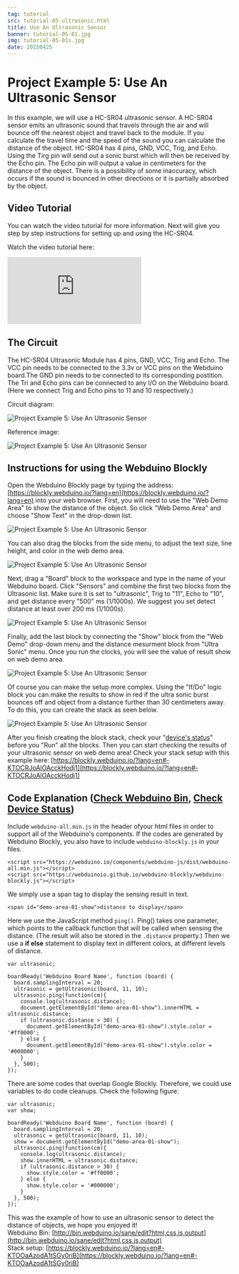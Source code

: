 ```yaml
---
tag: tutorial
src: tutorial-05-ultrasonic.html
title: Use An Ultrasonic Sensor
banner: tutorial-05-01.jpg
img: tutorial-05-01s.jpg
date: 20150425
---
```


<!-- @@master  = ../../_layout.html-->

<!-- @@block  =  meta-->

<title>Project Example 5: Use An Ultrasonic Sensor :::: Webduino = Web × Arduino</title>

<meta name="description" content="In this example, we will use a HC-SR04 ultrasonic sensor. A HC-SR04 sensor emits an ultrasonic sound that travels through the air and  will bounce off the nearest object and travel back to the module. If you calculate the travel time and the speed of the sound you can calculate the distance of the object. HC-SR04 has 4 pins, GND, VCC, Trig, and Echo. Using the Tirg pin will send out a sonic burst which will then be received by the Echo pin. The Echo pin will output a value in centimeters for the distance of the object. There is a possibility of some inaccuracy, which occurs if the sound is bounced in other directions or it is partially absorbed by the object.">

<meta itemprop="description" content="In this example, we will use a HC-SR04 ultrasonic sensor. A HC-SR04 sensor emits an ultrasonic sound that travels through the air and  will bounce off the nearest object and travel back to the module. If you calculate the travel time and the speed of the sound you can calculate the distance of the object. HC-SR04 has 4 pins, GND, VCC, Trig, and Echo. Using the Tirg pin will send out a sonic burst which will then be received by the Echo pin. The Echo pin will output a value in centimeters for the distance of the object. There is a possibility of some inaccuracy, which occurs if the sound is bounced in other directions or it is partially absorbed by the object.">

<meta property="og:description" content="In this example, we will use a HC-SR04 ultrasonic sensor. A HC-SR04 sensor emits an ultrasonic sound that travels through the air and  will bounce off the nearest object and travel back to the module. If you calculate the travel time and the speed of the sound you can calculate the distance of the object. HC-SR04 has 4 pins, GND, VCC, Trig, and Echo. Using the Tirg pin will send out a sonic burst which will then be received by the Echo pin. The Echo pin will output a value in centimeters for the distance of the object. There is a possibility of some inaccuracy, which occurs if the sound is bounced in other directions or it is partially absorbed by the object.">

<meta property="og:title" content="Project Example 5: Use An Ultrasonic Sensor" >

<meta property="og:url" content="https://webduino.io/tutorials/tutorial-05-ultrasonic.html">

<meta property="og:image" content="https://webduino.io/img/tutorials/tutorial-05-01s.jpg">

<meta itemprop="image" content="https://webduino.io/img/tutorials/tutorial-05-01s.jpg">

<include src="../_include-tutorials.html"></include>

<!-- @@close-->

<!-- @@block  =  preAndNext-->

<include src="../_include-tutorials-content.html"></include>

<!-- @@close-->



<!-- @@block  =  tutorials-->
# Project Example 5: Use An Ultrasonic Sensor

In this example, we will use a HC-SR04 ultrasonic sensor. A HC-SR04 sensor emits an ultrasonic sound that travels through the air and  will bounce off the nearest object and travel back to the module. If you calculate the travel time and the speed of the sound you can calculate the distance of the object. HC-SR04 has 4 pins, GND, VCC, Trig, and Echo. Using the Tirg pin will send out a sonic burst which will then be received by the Echo pin. The Echo pin will output a value in centimeters for the distance of the object. There is a possibility of some inaccuracy, which occurs if the  sound is bounced in other directions or it is partially absorbed by the object. 

<!-- <div class="buy-this">
	<span>超音波傳感器相關套件：<a href="https://webduino.io/buy/webduino-package-plus.html" target="_blank">Webduino 基本套件 Plus ( 支援馬克 1 號、Fly )</a></span>
	<span>Webduino 開發板：<a href="https://webduino.io/buy/component-webduino-v1.html" target="_blank">Webduino 馬克一號</a>、<a href="https://webduino.io/buy/component-webduino-fly.html" target="_blank">Webduino Fly</a>、<a href="https://webduino.io/buy/component-webduino-uno-fly.html" target="_blank">Webduino Fly + Arduino UNO</a></span>
</div> -->

## Video Tutorial

You can watch the video tutorial for more information. Next will give you step by step instructions for setting up and using the HC-SR04.
<!-- Open the Webduino Blockly for exclusive use of Project Example Use An Ultrasonic Sensor [Webduino Blockly Chapter 3-1: UltraSonic](https://blockly.webduino.io/?lang=en&page=tutorials/ultrasonic-1#-KTO8RBnea4ru18uOmVD)   -->

Watch the video tutorial here:
<iframe class="youtube" src="https://www.youtube.com/embed/e6gbwMUzSZ8" frameborder="0" allowfullscreen></iframe>

## The Circuit 

The HC-SR04 Ultrasonic Module has 4 pins, GND, VCC, Trig and Echo. The VCC pin needs to be connected to the 3.3v or VCC pins on the Webduino board.The GND pin needs to be connected to its corresponding postition. The Tri and Echo pins can be connected to any I/O on the Webduino board. (Here we connect Trig and Echo pins to 11 and 10 respectively.)

Circuit diagram:

![Project Example 5: Use An Ultrasonic Sensor](../../img/tutorials/tutorial-05-02.jpg)

Reference image:

![Project Example 5: Use An Ultrasonic Sensor](../../img/tutorials/tutorial-05-03.jpg)

<!-- <div class="buy-this">
	<span>超音波傳感器相關套件：<a href="https://webduino.io/buy/webduino-package-plus.html" target="_blank">Webduino 基本套件 Plus ( 支援馬克 1 號、Fly )</a></span>
	<span>Webduino 開發板：<a href="https://webduino.io/buy/component-webduino-v1.html" target="_blank">Webduino 馬克一號</a>、<a href="https://webduino.io/buy/component-webduino-fly.html" target="_blank">Webduino Fly</a>、<a href="https://webduino.io/buy/component-webduino-uno-fly.html" target="_blank">Webduino Fly + Arduino UNO</a></span>
</div> -->

## Instructions for using the Webduino Blockly

Open the Webduino Blockly page by typing the address: [https://blockly.webduino.io/?lang=en](https://blockly.webduino.io/?lang=en) into your web browser. First, you will need to use the "Web Demo Area" to show the distance of the object. So click "Web Demo Area" and choose "Show Text" in the drop-down list.

![Project Example 5: Use An Ultrasonic Sensor](../../img/tutorials/en/tutorial-05-04.jpg)

You can also drag the blocks from the side menu, to adjust the text size, line height, and color in the web demo area.

![Project Example 5: Use An Ultrasonic Sensor](../../img/tutorials/en/tutorial-05-05.jpg)

Next, drag a "Board" block to the workspace and type in the name of your Webduino board. Click "Sensors" and combine the first two blocks from the Ultrasonic list. Make sure it is set to "ultrasonic", Trig to "11", Echo to "10", and get distance every "500" ms (1/1000s). We suggest you set detect distance at least over 200 ms (1/1000s).

![Project Example 5: Use An Ultrasonic Sensor](../../img/tutorials/en/tutorial-05-06.jpg)

Finally, add the last block by connecting the "Show" block from the "Web Demo" drop-down menu and the distance mesurment block from "Ultra Sonic" menu. Once you run the clocks, you will see the value of result show on web demo area.

![Project Example 5: Use An Ultrasonic Sensor](../../img/tutorials/en/tutorial-05-07.jpg)

Of course you can make the setup more complex. Using the "If/Do" logic block you can make the results to show in red if the ultra sonic burst bounces off and object from a distance further than 30 centimeters away. To do this, you can create the stack as seen below.

![Project Example 5: Use An Ultrasonic Sensor](../../img/tutorials/en/tutorial-05-08.jpg)

After you finish creating the block stack, check your "[device's status](https://webduino.io/device.html)" before you "Run" all the blocks. Then you can start checking the results of your ultrasonic sensor on web demo area!
Check your stack setup with this example here: [https://blockly.webduino.io/?lang=en#-KTOCRJoAlOAcckHodj1](https://blockly.webduino.io/?lang=en#-KTOCRJoAlOAcckHodj1)


## Code Explanation ([Check Webduino Bin](http://bin.webduino.io/sane/edit?html,css,js,output), [Check Device Status](https://webduino.io/device.html))

Include `webduino-all.min.js` in the header ofyour html files in order to support all of the Webduino's components. If the codes are generated by Webduino Blockly, you also have to include `webduino-blockly.js` in your files.

	<script src="https://webduino.io/components/webduino-js/dist/webduino-all.min.js"></script>
	<script src="https://webduinoio.github.io/webduino-blockly/webduino-blockly.js"></script>

We simply use a span tag to display the sensing result in text.

	<span id="demo-area-01-show">distance to display</span>

Here we use the JavaScript method `ping()`. Ping() takes one parameter, which points to the callback function that will be called when sensing the distance. (The result will also be stored in the `.distance` property.) Then we use a **if else** statement to display text in different colors, at different levels of distance.

	var ultrasonic;

	boardReady('Webduino Board Name', function (board) {
	  board.samplingInterval = 20;
	  ultrasonic = getUltrasonic(board, 11, 10);
	  ultrasonic.ping(function(cm){
	    console.log(ultrasonic.distance);
	    document.getElementById("demo-area-01-show").innerHTML = ultrasonic.distance;
	    if (ultrasonic.distance > 30) {
	      document.getElementById("demo-area-01-show").style.color = '#ff0000';
	    } else {
	      document.getElementById("demo-area-01-show").style.color = '#000000';
	    }
	  }, 500);
	});

There are some codes that overlap Google Blockly. Therefore, we could use variables to do code cleanups. Check the following figure:

	var ultrasonic;
	var show;

	boardReady('Webduino Board Name', function (board) {
	  board.samplingInterval = 20;
	  ultrasonic = getUltrasonic(board, 11, 10);
	  show = document.getElementById("demo-area-01-show");
	  ultrasonic.ping(function(cm){
	    console.log(ultrasonic.distance);
	    show.innerHTML = ultrasonic.distance;
	    if (ultrasonic.distance > 30) {
	      show.style.color = '#ff0000';
	    } else {
	      show.style.color = '#000000';
	    }
	  }, 500);
	});

This was the example of how to use an ultrasonic sensor to detect the distance of objects, we hope you enjoyed it!  
Webduino Bin: [http://bin.webduino.io/sane/edit?html,css,js,output](http://bin.webduino.io/sane/edit?html,css,js,output)  
Stack setup: [https://blockly.webduino.io/?lang=en#-KTOOaAzodA1tSGy0riB](https://blockly.webduino.io/?lang=en#-KTOOaAzodA1tSGy0riB)

<!-- ## Tutorial Extension of Ultrasonic Sensor:

[Webduino Blockly Chapter 3-1: UltraSonic](https://blockly.webduino.io/?lang=en&page=tutorials/ultrasonic-1#-KTOH8GVCpXt1STgTB2h) --> 

<!-- <div class="buy-this">
	<span>超音波傳感器相關套件：<a href="https://webduino.io/buy/webduino-package-plus.html" target="_blank">Webduino 基本套件 Plus ( 支援馬克 1 號、Fly )</a></span>
	<span>Webduino 開發板：<a href="https://webduino.io/buy/component-webduino-v1.html" target="_blank">Webduino 馬克一號</a>、<a href="https://webduino.io/buy/component-webduino-fly.html" target="_blank">Webduino Fly</a>、<a href="https://webduino.io/buy/component-webduino-uno-fly.html" target="_blank">Webduino Fly + Arduino UNO</a></span>
</div> -->


<!-- @@close-->